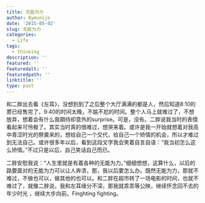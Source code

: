 ```yaml
---
title: 无能为力
author: Bymunije
date: '2015-05-02'
slug: 无能为力
categories:
  - Life
tags:
  - thinking
description: ''
featured: ''
featuredalt: ''
featuredpath: ''
linktitle: ''
type: post
---
```

和二胖出去看《左耳》，没想到到了之后整个大厅满满的都是人，然后知道8:10的票已经售完了，9:40的时间太晚，不尴不尬的时间。整个人马上就难过了，不想放弃，想着会有什么我期待却意外的surprise。可是，没有。二胖说我当时的表情看起来可怜极了。其实当时真的很难过，想哭来着。或许是我一开始就想着对我高中青涩时光的祭奠来的，想给自己一个交代，给自己一个矫情的机会，所以才难过到无法自己。或许很多年以后，看到这段文字我会笑着自言自语：“我当初怎么这么矫情。”不过只是以后，自己笑话自己而已。

   二胖安慰我说：“人生里就是有着各种的无能为力。”细细想想，这算什么，以后的路要面对的无能为力可以让人奔溃，那，我以后要怎么办。既然无能为力，那就不难过，不做也可以，做其他的也可以。和二胖在超市转了一场电影的时间，也就不难过了，就像二胖说，我和左耳缘分不深，那我就乖乖等公映，继续怀念回不去的年少时光 ，继续大步向前。Finghting  fighting。